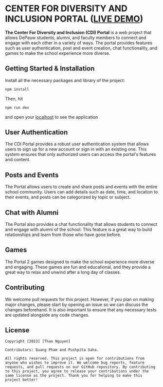 # CENTER FOR DIVERSITY AND INCLUSION PORTAL ([LIVE DEMO](http://localhost:5174/))

**The Center For Diversity and Inclusion (CDI) Portal** is a web project that allows DePauw students, alumni, and faculty members to connect and engage with each other in a variety of ways. The portal provides features such as user authentication, post and event creation, chat functionality, and games to make the school experience more diverse.

## Getting Started & Installation

Install all the necessary packages and library of the project:
```javascript
npm install
```

Then, hit
```javascript
npm run dev
```
and open your [localhost](http://localhost:5174/) to see the application

## User Authentication
The CDI Portal provides a robust user authentication system that allows users to sign up for a new account or sign in with an existing one. This system ensures that only authorized users can access the portal's features and content.

## Posts and Events
The Portal allows users to create and share posts and events with the entire school community. Users can add details such as date, time, and location to their events, and posts can be categorized by topic or subject.

## Chat with Alumni
The Portal also provides a chat functionality that allows students to connect and engage with alumni of the school. This feature is a great way to build relationships and learn from those who have gone before.

## Games
The Portal 2 games designed to make the school experience more diverse and engaging. These games are fun and educational, and they provide a great way to relax and unwind after a long day of classes.

## Contributing

We welcome pull requests for this project. However, if you plan on making major changes, please start by opening an issue so we can discuss the changes beforehand. It is also important to ensure that any necessary tests are updated alongside any code changes.

## License

    Copyright [2023] [Thao Nguyen]

    Contributors: Quang Pham and Pushpita Saha.
    
    All rights reserved. This project is open for contributions from anyone who wishes to improve it. We welcome bug reports, feature requests, and pull requests on our GitHub repository. By contributing to this project, you agree to release your contributions under the same license as the project. Thank you for helping to make this project better!

